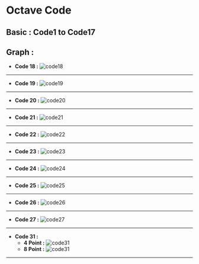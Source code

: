 # Octave Code

##  Basic : Code1 to Code17

## Graph :

* **Code 18 :** 
![code18](./assets/figcode18.png) 
--- 

* **Code 19 :** 
![code19](./assets/figcode19.png)  
--- 

* **Code 20 :** 
![code20](./assets/figcode20.png)  
--- 

* **Code 21 :** 
![code21](./assets/figcode21.png)  
--- 

* **Code 22 :** 
![code22](./assets/figcode22.png)  
--- 

* **Code 23 :** 
![code23](./assets/figcode23.png)  
--- 

* **Code 24 :** 
![code24](./assets/figcode24.png)  
--- 

* **Code 25 :** 
![code25](./assets/figcode25.png)  
--- 

* **Code 26 :** 
![code26](./assets/figcode26.png)  
--- 

* **Code 27 :** 
![code27](./assets/figcode27.png)  
--- 

* **Code 31 :** 
  * **4 Point :**
![code31](./assets/figcode31_1.png)  
  * **8 Point :**
![code31](./assets/figcode31_2.png)  
--- 
